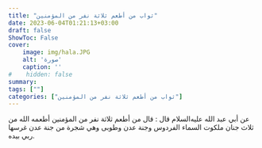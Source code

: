 ```yaml
---
title: "ثواب من أطعم ثلاثة نفر من المؤمنين"
date: 2023-06-04T01:21:13+03:00
draft: false
ShowToc: False
cover:
    image: img/hala.JPG
    alt: 'صورة'
    caption: ''
#    hidden: false
summary: 
tags: [""]
categories: ["ثواب من أطعم ثلاثة نفر من المؤمنين"]
---
```

عن أبي عبد الله عليه‌السلام
قال : قال من أطعم ثلاثة نفر من المؤمنين أطعمه الله من ثلاث جنان
ملكوت السماء الفردوس وجنة عدن وطوبى وهي شجرة من جنة عدن
غرسها ربي بيده.

